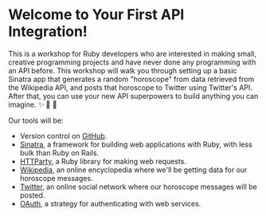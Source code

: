 # Welcome to Your First API Integration!

This is a workshop for Ruby developers who are interested in making small, creative programming projects and have never done any programming with an API before. This workshop will walk you through setting up a basic Sinatra app that generates a random "horoscope" from data retrieved from the Wikipedia API, and posts that horoscope to Twitter using Twitter's API. After that, you can use your new API superpowers to build anything you can imagine. ✨ 🦄 🍕

Our tools will be:

* Version control on [GitHub](https://github.com/).
* [Sinatra](http://docs.railsbridge.org/learn-to-code/sinatra), a framework for building web applications with Ruby, with less bulk than Ruby on Rails.
* [HTTParty](https://github.com/jnunemaker/httparty), a Ruby library for making web requests.
* [Wikipedia](https://www.wikipedia.org/), an online encyclopedia where we'll be getting data for our horoscope messages.
* [Twitter](https://twitter.com/), an online social network where our horoscope messages will be posted.
* [OAuth](https://oauth.net/), a strategy for authenticating with web services.



